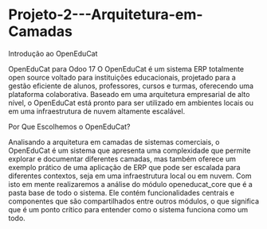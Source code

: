 # Projeto-2---Arquitetura-em-Camadas

Introdução ao OpenEduCat

OpenEduCat para Odoo 17 
O OpenEduCat é um sistema ERP totalmente open source voltado para instituições educacionais, projetado para a gestão eficiente de alunos, professores, cursos e turmas, oferecendo uma plataforma colaborativa. Baseado em uma arquitetura empresarial de alto nível, o OpenEduCat está pronto para ser utilizado em ambientes locais ou em uma infraestrutura de nuvem altamente escalável.

Por Que Escolhemos o OpenEduCat?

Analisando a arquitetura em camadas de sistemas comerciais, o OpenEduCat é um sistema que apresenta uma complexidade que permite explorar e documentar diferentes camadas, mas também oferece um exemplo prático de uma aplicação de ERP que pode ser escalada para diferentes contextos, seja em uma infraestrutura local ou em nuvem.
Com isto em mente realizaremos a análise do módulo openeducat_core que é a pasta base de todo o sistema. Ele contém funcionalidades centrais e componentes que são compartilhados entre outros módulos, o que significa que é um ponto crítico para entender como o sistema funciona como um todo.
